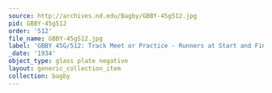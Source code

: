```yaml
---
source: http://archives.nd.edu/Bagby/GBBY-45g512.jpg
pid: GBBY-45g512
order: '512'
file_name: GBBY-45g512.jpg
label: 'GBBY 45G/512: Track Meet or Practice - Runners at Start and Finish - 1934'
_date: '1934'
object_type: glass plate negative
layout: generic_collection_item
collection: bagby
---
```

